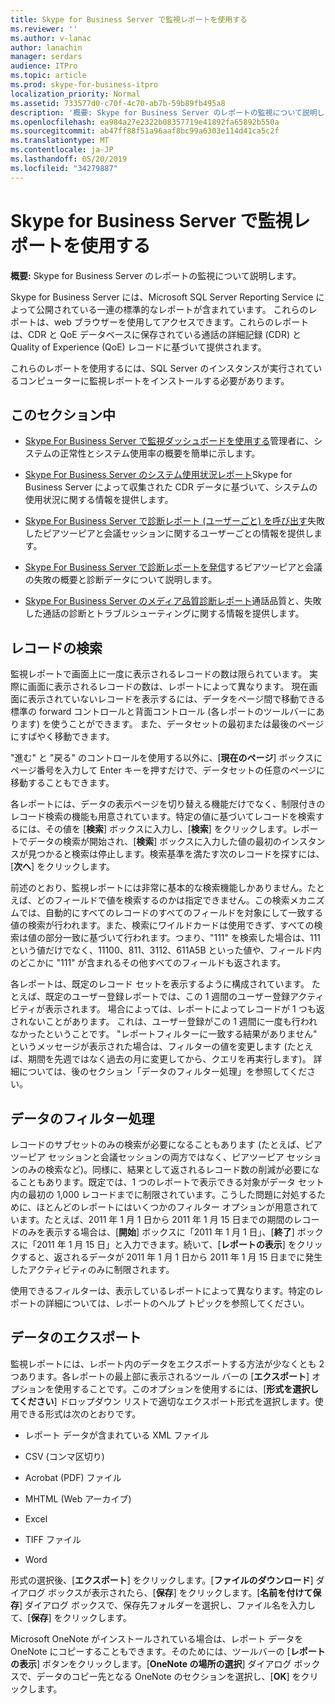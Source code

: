 ```yaml
---
title: Skype for Business Server で監視レポートを使用する
ms.reviewer: ''
ms.author: v-lanac
author: lanachin
manager: serdars
audience: ITPro
ms.topic: article
ms.prod: skype-for-business-itpro
localization_priority: Normal
ms.assetid: 733577d0-c70f-4c70-ab7b-59b89fb495a8
description: '概要: Skype for Business Server のレポートの監視について説明します。'
ms.openlocfilehash: ea984a27e2322b08357719e41892fa65892b550a
ms.sourcegitcommit: ab47ff88f51a96aaf8bc99a6303e114d41ca5c2f
ms.translationtype: MT
ms.contentlocale: ja-JP
ms.lasthandoff: 05/20/2019
ms.locfileid: "34279887"
---
```

# <a name="using-monitoring-reports-in-skype-for-business-server"></a>Skype for Business Server で監視レポートを使用する 
 
**概要:** Skype for Business Server のレポートの監視について説明します。
  
Skype for Business Server には、Microsoft SQL Server Reporting Service によって公開されている一連の標準的なレポートが含まれています。 これらのレポートは、web ブラウザーを使用してアクセスできます。これらのレポートは、CDR と QoE データベースに保存されている通話の詳細記録 (CDR) と Quality of Experience (QoE) レコードに基づいて提供されます。
  
これらのレポートを使用するには、SQL Server のインスタンスが実行されているコンピューターに監視レポートをインストールする必要があります。
  
## <a name="in-this-section"></a>このセクション中

- [Skype For Business Server で監視ダッシュボードを使用する](monitoring-dashboard.md)管理者に、システムの正常性とシステム使用率の概要を簡単に示します。
    
- [Skype For Business Server のシステム使用状況レポート](system-usage-reports.md)Skype for Business Server によって収集された CDR データに基づいて、システムの使用状況に関する情報を提供します。
    
- [Skype For Business Server で診断レポート (ユーザーごと) を呼び出す](call-diagnostic-reports-per-user.md)失敗したピアツーピアと会議セッションに関するユーザーごとの情報を提供します。
    
- [Skype For Business Server で診断レポートを発信](call-diagnostic-reports.md)するピアツーピアと会議の失敗の概要と診断データについて説明します。
    
- [Skype For Business Server のメディア品質診断レポート](media-quality-diagnostic-reports.md)通話品質と、失敗した通話の診断とトラブルシューティングに関する情報を提供します。
    
## <a name="locating-records"></a>レコードの検索

監視レポートで画面上に一度に表示されるレコードの数は限られています。 実際に画面に表示されるレコードの数は、レポートによって異なります。 現在画面に表示されていないレコードを表示するには、データをページ間で移動できる標準の forward コントロールと背面コントロール (各レポートのツールバーにあります) を使うことができます。 また、データセットの最初または最後のページにすばやく移動できます。
  
"進む" と "戻る" のコントロールを使用する以外に、[**現在のページ**] ボックスにページ番号を入力して Enter キーを押すだけで、データセットの任意のページに移動することもできます。
  
各レポートには、データの表示ページを切り替える機能だけでなく、制限付きのレコード検索の機能も用意されています。特定の値に基づいてレコードを検索するには、その値を [**検索**] ボックスに入力し、[**検索**] をクリックします。レポートでデータの検索が開始され、[**検索**] ボックスに入力した値の最初のインスタンスが見つかると検索は停止します。検索基準を満たす次のレコードを探すには、[**次へ**] をクリックします。
  
前述のとおり、監視レポートには非常に基本的な検索機能しかありません。たとえば、どのフィールドで値を検索するのかは指定できません。この検索メカニズムでは、自動的にすべてのレコードのすべてのフィールドを対象にして一致する値の検索が行われます。また、検索にワイルドカードは使用できず、すべての検索は値の部分一致に基づいて行われます。つまり、"111" を検索した場合は、111 という値だけでなく、11100、811、3112、611A5B といった値や、フィールド内のどこかに "111" が含まれるその他すべてのフィールドも返されます。
  
各レポートは、既定のレコード セットを表示するように構成されています。 たとえば、既定のユーザー登録レポートでは、この 1 週間のユーザー登録アクティビティが表示されます。 場合によっては、レポートによってレコードが 1 つも返されないことがあります。 これは、ユーザー登録がこの 1 週間に一度も行われなかったということです。 "レポートフィルターに一致する結果がありません" というメッセージが表示された場合は、フィルターの値を変更します (たとえば、期間を先週ではなく過去の月に変更してから、クエリを再実行します)。 詳細については、後のセクション「データのフィルター処理」を参照してください。
  
## <a name="filtering-data"></a>データのフィルター処理

レコードのサブセットのみの検索が必要になることもあります (たとえば、ピアツーピア セッションと会議セッションの両方ではなく、ピアツーピア セッションのみの検索など)。同様に、結果として返されるレコード数の削減が必要になることもあります。既定では、1 つのレポートで表示できる対象がデータ セット内の最初の 1,000 レコードまでに制限されています。こうした問題に対処するために、ほとんどのレポートにはいくつかのフィルター オプションが用意されています。たとえば、2011 年 1 月 1 日から 2011 年 1 月 15 日までの期間のレコードのみを表示する場合は、[**開始**] ボックスに「2011 年 1 月 1 日」、[**終了**] ボックスに「2011 年 1 月 15 日」と入力できます。続いて、[**レポートの表示**] をクリックすると、返されるデータが 2011 年 1 月 1 日から 2011 年 1 月 15 日までに発生したアクティビティのみに制限されます。
  
使用できるフィルターは、表示しているレポートによって異なります。特定のレポートの詳細については、レポートのヘルプ トピックを参照してください。
  
## <a name="exporting-data"></a>データのエクスポート

監視レポートには、レポート内のデータをエクスポートする方法が少なくとも 2 つあります。各レポートの最上部に表示されるツール バーの [**エクスポート**] オプションを使用することです。このオプションを使用するには、[**形式を選択してください**] ドロップダウン リストで適切なエクスポート形式を選択します。使用できる形式は次のとおりです。
  
- レポート データが含まれている XML ファイル
    
- CSV (コンマ区切り)
    
- Acrobat (PDF) ファイル
    
- MHTML (Web アーカイブ)
    
- Excel
    
- TIFF ファイル
    
- Word
    
形式の選択後、[**エクスポート**] をクリックします。[**ファイルのダウンロード**] ダイアログ ボックスが表示されたら、[**保存**] をクリックします。[**名前を付けて保存**] ダイアログ ボックスで、保存先フォルダーを選択し、ファイル名を入力して、[**保存**] をクリックします。
  
Microsoft OneNote がインストールされている場合は、レポート データを OneNote にコピーすることもできます。そのためには、ツールバーの [**レポートの表示**] ボタンをクリックします。[**OneNote の場所の選択**] ダイアログ ボックスで、データのコピー先となる OneNote のセクションを選択し、[**OK**] をクリックします。
  

